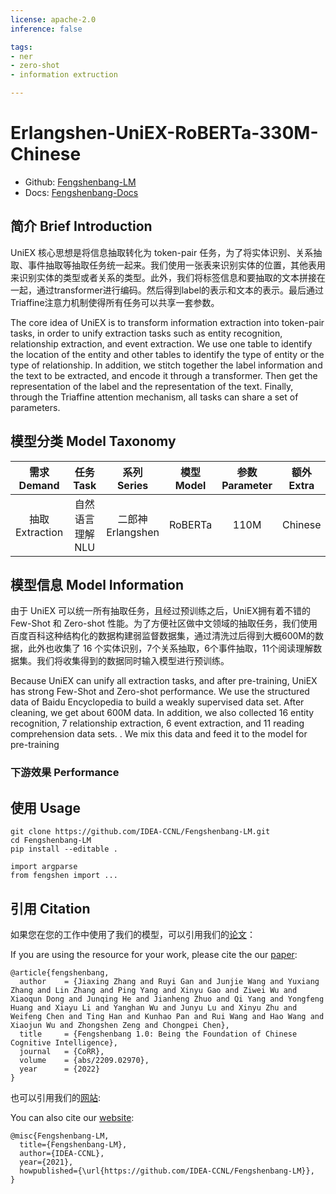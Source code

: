 ```yaml
---
license: apache-2.0
inference: false

tags:
- ner
- zero-shot
- information extruction

---
```


# Erlangshen-UniEX-RoBERTa-330M-Chinese

- Github: [Fengshenbang-LM](https://github.com/IDEA-CCNL/Fengshenbang-LM/tree/main/fengshen/examples/UniEX/)
- Docs: [Fengshenbang-Docs](https://fengshenbang-doc.readthedocs.io/)

## 简介 Brief Introduction

UniEX 核心思想是将信息抽取转化为 token-pair 任务，为了将实体识别、关系抽取、事件抽取等抽取任务统一起来。我们使用一张表来识别实体的位置，其他表用来识别实体的类型或者关系的类型。此外，我们将标签信息和要抽取的文本拼接在一起，通过transformer进行编码。然后得到label的表示和文本的表示。最后通过Triaffine注意力机制使得所有任务可以共享一套参数。

The core idea of UniEX is to transform information extraction into token-pair tasks, in order to unify extraction tasks such as entity recognition, relationship extraction, and event extraction. We use one table to identify the location of the entity and other tables to identify the type of entity or the type of relationship. In addition, we stitch together the label information and the text to be extracted, and encode it through a transformer. Then get the representation of the label and the representation of the text. Finally, through the Triaffine attention mechanism, all tasks can share a set of parameters.


## 模型分类 Model Taxonomy

|  需求 Demand  | 任务 Task       | 系列 Series      | 模型 Model    | 参数 Parameter | 额外 Extra |
|  :----:  | :----:  | :----:  | :----:  | :----:  | :----:  |
| 抽取 Extraction | 自然语言理解 NLU | 二郎神 Erlangshen | RoBERTa |     110M    |     Chinese     |

## 模型信息 Model Information

由于 UniEX 可以统一所有抽取任务，且经过预训练之后，UniEX拥有着不错的 Few-Shot 和 Zero-shot 性能。为了方便社区做中文领域的抽取任务，我们使用百度百科这种结构化的数据构建弱监督数据集，通过清洗过后得到大概600M的数据，此外也收集了 16 个实体识别，7个关系抽取，6个事件抽取，11个阅读理解数据集。我们将收集得到的数据同时输入模型进行预训练。

Because UniEX can unify all extraction tasks, and after pre-training, UniEX has strong Few-Shot and Zero-shot performance. We use the structured data of Baidu Encyclopedia to build a weakly supervised data set. After cleaning, we get about 600M data. In addition, we also collected 16 entity recognition, 7 relationship extraction, 6 event extraction, and 11 reading comprehension data sets. . We mix this data and feed it to the model for pre-training


### 下游效果 Performance


## 使用 Usage
```shell
git clone https://github.com/IDEA-CCNL/Fengshenbang-LM.git
cd Fengshenbang-LM
pip install --editable .
```


```python3
import argparse
from fengshen import ...

```


## 引用 Citation

如果您在您的工作中使用了我们的模型，可以引用我们的[论文](https://arxiv.org/abs/2209.02970)：

If you are using the resource for your work, please cite the our [paper](https://arxiv.org/abs/2209.02970):

```text
@article{fengshenbang,
  author    = {Jiaxing Zhang and Ruyi Gan and Junjie Wang and Yuxiang Zhang and Lin Zhang and Ping Yang and Xinyu Gao and Ziwei Wu and Xiaoqun Dong and Junqing He and Jianheng Zhuo and Qi Yang and Yongfeng Huang and Xiayu Li and Yanghan Wu and Junyu Lu and Xinyu Zhu and Weifeng Chen and Ting Han and Kunhao Pan and Rui Wang and Hao Wang and Xiaojun Wu and Zhongshen Zeng and Chongpei Chen},
  title     = {Fengshenbang 1.0: Being the Foundation of Chinese Cognitive Intelligence},
  journal   = {CoRR},
  volume    = {abs/2209.02970},
  year      = {2022}
}
```

也可以引用我们的[网站](https://github.com/IDEA-CCNL/Fengshenbang-LM/):

You can also cite our [website](https://github.com/IDEA-CCNL/Fengshenbang-LM/):

```text
@misc{Fengshenbang-LM,
  title={Fengshenbang-LM},
  author={IDEA-CCNL},
  year={2021},
  howpublished={\url{https://github.com/IDEA-CCNL/Fengshenbang-LM}},
}
```